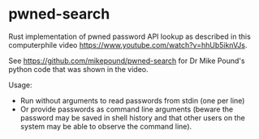 pwned-search
============

Rust implementation of pwned password API lookup as described in this
computerphile video https://www.youtube.com/watch?v=hhUb5iknVJs.

See https://github.com/mikepound/pwned-search for Dr Mike Pound's
python code that was shown in the video.

Usage:

- Run without arguments to read passwords from stdin (one per line)
- Or provide passwords as command line arguments (beware the password
may be saved in shell history and that other users on the system may be
able to observe the command line).
